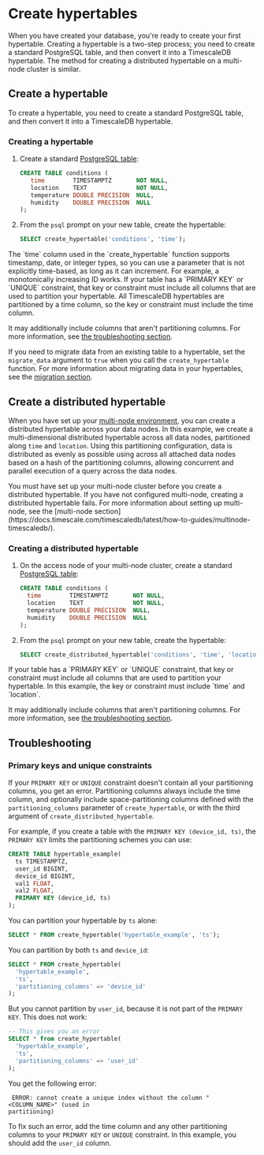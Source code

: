 # Create hypertables
When you have created your database, you're ready to create your first
hypertable. Creating a hypertable is a two-step process; you need to create a
standard PostgreSQL table, and then convert it into a TimescaleDB hypertable.
The method for creating a distributed hypertable on a multi-node cluster is
similar.

## Create a hypertable
To create a hypertable, you need to create a standard PostgreSQL table, and then
convert it into a TimescaleDB hypertable.

<procedure>

### Creating a hypertable
1.  Create a standard [PostgreSQL table][postgres-createtable]:
    ```sql
    CREATE TABLE conditions (
       time        TIMESTAMPTZ       NOT NULL,
       location    TEXT              NOT NULL,
       temperature DOUBLE PRECISION  NULL,
       humidity    DOUBLE PRECISION  NULL
    );
    ```
1.  From the `psql` prompt on your new table, create the hypertable:
     ```sql
     SELECT create_hypertable('conditions', 'time');
     ```

<highlight type="note">
The `time` column used in the `create_hypertable` function supports
timestamp, date, or integer types, so you can use a parameter that is not
explicitly time-based, as long as it can increment. For example, a
monotonically increasing ID works.
</highlight>

<highlight type="note"> 
If your table has a `PRIMARY KEY` or `UNIQUE` constraint, that key or constraint
must include all columns that are used to partition your hypertable. All
TimescaleDB hypertables are partitioned by a time column, so the key or
constraint must include the time column.

It may additionally include columns that aren't partitioning columns. For more
information, see [the troubleshooting
section](https://docs.timescale.com/timescaledb/latest/how-to-guides/hypertables/create/#primary-keys-and-unique-constraints).
</highlight>

</procedure>

If you need to migrate data from an existing table to a hypertable, set the
`migrate_data` argument to `true` when you call the `create_hypertable`
function. For more information about migrating data in your hypertables, see the
[migration section][migrate-data].

## Create a distributed hypertable
When you have set up your [multi-node environment][multi-node], you can create a
distributed hypertable across your data nodes. In this example, we create a
multi-dimensional distributed hypertable across all data nodes, partitioned
along `time` and `location`. Using this partitioning configuration, data is
distributed as evenly as possible using across all attached data nodes based on
a hash of the partitioning columns, allowing concurrent and parallel execution
of a query across the data nodes.

<highlight type="important">
You must have set up your multi-node cluster before you create a distributed
hypertable. If you have not configured multi-node, creating a distributed
hypertable fails. For more information about setting up multi-node, see the
[multi-node section](https://docs.timescale.com/timescaledb/latest/how-to-guides/multinode-timescaledb/).
</highlight>

<procedure>

### Creating a distributed hypertable
1.  On the access node of your multi-node cluster, create a standard
    [PostgreSQL table][postgres-createtable]:
    ```sql
    CREATE TABLE conditions (
      time        TIMESTAMPTZ       NOT NULL,
      location    TEXT              NOT NULL,
      temperature DOUBLE PRECISION  NULL,
      humidity    DOUBLE PRECISION  NULL
    );
    ```
1.  From the `psql` prompt on your new table, create the hypertable:
     ```sql
     SELECT create_distributed_hypertable('conditions', 'time', 'location');
     ```

<highlight type="note"> 
If your table has a `PRIMARY KEY` or `UNIQUE` constraint, that key or constraint
must include all columns that are used to partition your hypertable. In this
example, the key or constraint must include `time` and `location`.

It may additionally include columns that aren't partitioning columns. For more
information, see [the troubleshooting
section](https://docs.timescale.com/timescaledb/latest/how-to-guides/hypertables/create/#primary-keys-and-unique-constraints).
</highlight>

</procedure>

## Troubleshooting

### Primary keys and unique constraints

If your `PRIMARY KEY` or `UNIQUE` constraint doesn't contain all your
partitioning columns, you get an error. Partitioning columns always include the
time column, and optionally include space-partitioning columns defined with the
`partitioning_columns` parameter of `create_hypertable`, or with the third
argument of `create_distributed_hypertable`.

For example, if you create a table with the `PRIMARY KEY (device_id, ts)`, the
`PRIMARY KEY` limits the partitioning schemes you can use:

```sql
CREATE TABLE hypertable_example(
  ts TIMESTAMPTZ,
  user_id BIGINT,
  device_id BIGINT,
  val1 FLOAT,
  val2 FLOAT,
  PRIMARY KEY (device_id, ts)
);
```

You can partition your hypertable by `ts` alone:
```sql
SELECT * FROM create_hypertable('hypertable_example', 'ts');
```

You can partition by both `ts` and `device_id`:
```sql
SELECT * FROM create_hypertable(
  'hypertable_example',
  'ts',
  'partitioning_columns' => 'device_id'
);
```

But you cannot partition by `user_id`, because it is not part of the `PRIMARY
KEY`. This does not work:
```sql
-- This gives you an error
SELECT * from create_hypertable(
  'hypertable_example',
  'ts',
  'partitioning_columns' => 'user_id'
);
```

You get the following error:

```
 ERROR: cannot create a unique index without the column "<COLUMN_NAME>" (used in
partitioning) 
```

To fix such an error, add the time column and any other partitioning columns to
your `PRIMARY KEY` or `UNIQUE` constraint. In this example, you should add the
`user_id` column.

[create-hypertable]: /api/:currentVersion/hypertable/create_hypertable/
[migrate-data]: /how-to-guides/migrate-data
[postgres-createtable]: https://www.postgresql.org/docs/9.1/sql-createtable.html
[multi-node]: /how-to-guides/multinode-timescaledb/
